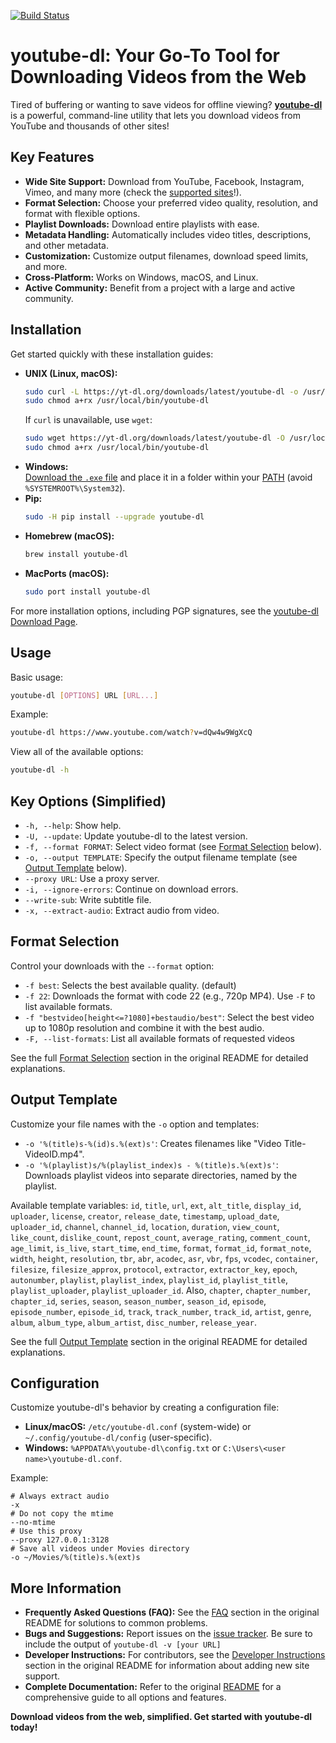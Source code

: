 [![Build Status](https://github.com/ytdl-org/youtube-dl/workflows/CI/badge.svg)](https://github.com/ytdl-org/youtube-dl/actions?query=workflow%3ACI)

# youtube-dl: Your Go-To Tool for Downloading Videos from the Web

Tired of buffering or wanting to save videos for offline viewing?  [**youtube-dl**](https://github.com/ytdl-org/youtube-dl) is a powerful, command-line utility that lets you download videos from YouTube and thousands of other sites!

## Key Features

*   **Wide Site Support:** Download from YouTube, Facebook, Instagram, Vimeo, and many more (check the [supported sites](https://ytdl-org.github.io/youtube-dl/supportedsites.html)!).
*   **Format Selection:** Choose your preferred video quality, resolution, and format with flexible options.
*   **Playlist Downloads:** Download entire playlists with ease.
*   **Metadata Handling:** Automatically includes video titles, descriptions, and other metadata.
*   **Customization:** Customize output filenames, download speed limits, and more.
*   **Cross-Platform:** Works on Windows, macOS, and Linux.
*   **Active Community:** Benefit from a project with a large and active community.

## Installation

Get started quickly with these installation guides:

*   **UNIX (Linux, macOS):**  
    ```bash
    sudo curl -L https://yt-dl.org/downloads/latest/youtube-dl -o /usr/local/bin/youtube-dl
    sudo chmod a+rx /usr/local/bin/youtube-dl
    ```
    If `curl` is unavailable, use `wget`:
    ```bash
    sudo wget https://yt-dl.org/downloads/latest/youtube-dl -O /usr/local/bin/youtube-dl
    sudo chmod a+rx /usr/local/bin/youtube-dl
    ```
*   **Windows:**  
    [Download the `.exe` file](https://yt-dl.org/latest/youtube-dl.exe) and place it in a folder within your [PATH](https://en.wikipedia.org/wiki/PATH_%28variable%29) (avoid `%SYSTEMROOT%\System32`).
*   **Pip:**  
    ```bash
    sudo -H pip install --upgrade youtube-dl
    ```
*   **Homebrew (macOS):**  
    ```bash
    brew install youtube-dl
    ```
*   **MacPorts (macOS):**  
    ```bash
    sudo port install youtube-dl
    ```

For more installation options, including PGP signatures, see the [youtube-dl Download Page](https://ytdl-org.github.io/youtube-dl/download.html).

## Usage

Basic usage:

```bash
youtube-dl [OPTIONS] URL [URL...]
```

Example:

```bash
youtube-dl https://www.youtube.com/watch?v=dQw4w9WgXcQ
```

View all of the available options:

```bash
youtube-dl -h
```

## Key Options (Simplified)

*   `-h, --help`: Show help.
*   `-U, --update`: Update youtube-dl to the latest version.
*   `-f, --format FORMAT`: Select video format (see [Format Selection](#format-selection) below).
*   `-o, --output TEMPLATE`: Specify the output filename template (see [Output Template](#output-template) below).
*   `--proxy URL`: Use a proxy server.
*   `-i, --ignore-errors`: Continue on download errors.
*   `--write-sub`: Write subtitle file.
*   `-x, --extract-audio`: Extract audio from video.

## Format Selection

Control your downloads with the `--format` option:

*   `-f best`: Selects the best available quality. (default)
*   `-f 22`: Downloads the format with code 22 (e.g., 720p MP4).  Use `-F` to list available formats.
*   `-f "bestvideo[height<=?1080]+bestaudio/best"`:  Select the best video up to 1080p resolution and combine it with the best audio.
*   `-F, --list-formats`: List all available formats of requested videos

See the full [Format Selection](#format-selection) section in the original README for detailed explanations.

## Output Template

Customize your file names with the `-o` option and templates:

*   `-o '%(title)s-%(id)s.%(ext)s'`: Creates filenames like "Video Title-VideoID.mp4".
*   `-o '%(playlist)s/%(playlist_index)s - %(title)s.%(ext)s'`:  Downloads playlist videos into separate directories, named by the playlist.

Available template variables: `id`, `title`, `url`, `ext`, `alt_title`, `display_id`, `uploader`, `license`, `creator`, `release_date`, `timestamp`, `upload_date`, `uploader_id`, `channel`, `channel_id`, `location`, `duration`, `view_count`, `like_count`, `dislike_count`, `repost_count`, `average_rating`, `comment_count`, `age_limit`, `is_live`, `start_time`, `end_time`, `format`, `format_id`, `format_note`, `width`, `height`, `resolution`, `tbr`, `abr`, `acodec`, `asr`, `vbr`, `fps`, `vcodec`, `container`, `filesize`, `filesize_approx`, `protocol`, `extractor`, `extractor_key`, `epoch`, `autonumber`, `playlist`, `playlist_index`, `playlist_id`, `playlist_title`, `playlist_uploader`, `playlist_uploader_id`.  Also, `chapter`, `chapter_number`, `chapter_id`, `series`, `season`, `season_number`, `season_id`, `episode`, `episode_number`, `episode_id`, `track`, `track_number`, `track_id`, `artist`, `genre`, `album`, `album_type`, `album_artist`, `disc_number`, `release_year`.

See the full [Output Template](#output-template) section in the original README for detailed explanations.

## Configuration

Customize youtube-dl's behavior by creating a configuration file:

*   **Linux/macOS:**  `/etc/youtube-dl.conf` (system-wide) or `~/.config/youtube-dl/config` (user-specific).
*   **Windows:** `%APPDATA%\youtube-dl\config.txt` or `C:\Users\<user name>\youtube-dl.conf`.

Example:

```
# Always extract audio
-x
# Do not copy the mtime
--no-mtime
# Use this proxy
--proxy 127.0.0.1:3128
# Save all videos under Movies directory
-o ~/Movies/%(title)s.%(ext)s
```

## More Information

*   **Frequently Asked Questions (FAQ):** See the [FAQ](#faq) section in the original README for solutions to common problems.
*   **Bugs and Suggestions:** Report issues on the [issue tracker](https://github.com/ytdl-org/youtube-dl/issues).  Be sure to include the output of `youtube-dl -v [your URL]`
*   **Developer Instructions:**  For contributors, see the [Developer Instructions](#developer-instructions) section in the original README for information about adding new site support.
*   **Complete Documentation:**  Refer to the original [README](https://github.com/ytdl-org/youtube-dl) for a comprehensive guide to all options and features.

**Download videos from the web, simplified. Get started with youtube-dl today!**